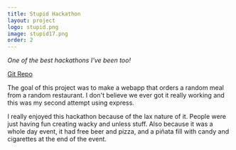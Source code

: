 ```yaml
---
title: Stupid Hackathon
layout: project
logo: stupid.png
image: stupid17.png
order: 2
---
```


*One of the best hackathons I've been too!*

[Git Repo](https://github.com/S1MB10T3/feedme)

The goal of this project was to make a webapp that orders a random meal from a
random restaurant. I don't believe we ever got it really working and this was my
second attempt using express.  

I really enjoyed this hackathon because of the lax nature of it. People were just
having fun creating wacky and unless stuff. Also because it was a whole day event,
it had free beer and pizza, and a piñata fill with candy and cigarettes at the end
of the event.
